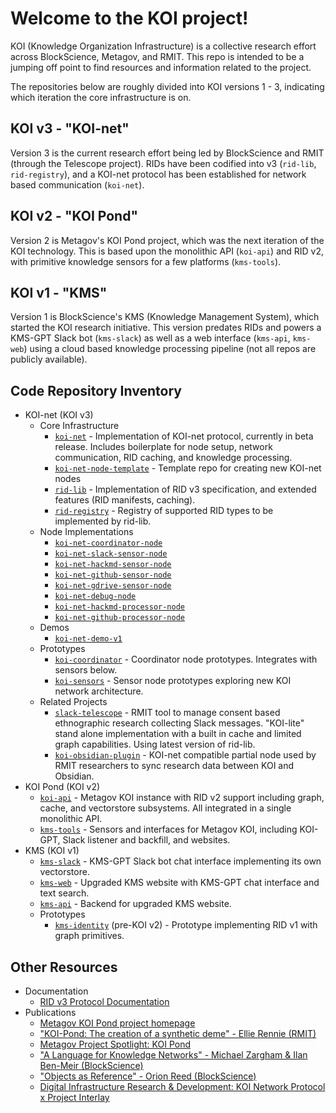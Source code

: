 # Welcome to the KOI project!

KOI (Knowledge Organization Infrastructure) is a collective research effort across BlockScience, Metagov, and RMIT. This repo is intended to be a jumping off point to find resources and information related to the project.

The repositories below are roughly divided into KOI versions 1 - 3, indicating which iteration the core infrastructure is on.


## KOI v3 - "KOI-net"
Version 3 is the current research effort being led by BlockScience and RMIT (through the Telescope project). RIDs have been codified into v3 (`rid-lib`, `rid-registry`), and a KOI-net protocol has been established for network based communication (`koi-net`).

## KOI v2 - "KOI Pond"
Version 2 is Metagov's KOI Pond project, which was the next iteration of the KOI technology. This is based upon the monolithic API (`koi-api`) and RID v2, with primitive knowledge sensors for a few platforms (`kms-tools`). 

## KOI v1 - "KMS"
Version 1 is BlockScience's KMS (Knowledge Management System), which started the KOI research initiative. This version predates RIDs and powers a KMS-GPT Slack bot (`kms-slack`) as well as a web interface (`kms-api`, `kms-web`) using a cloud based knowledge processing pipeline (not all repos are publicly available). 


## Code Repository Inventory

- KOI-net (KOI v3)
  - Core Infrastructure
    - [`koi-net`](https://github.com/BlockScience/koi-net) - Implementation of KOI-net protocol, currently in beta release. Includes boilerplate for node setup, network communication, RID caching, and knowledge processing.
    - [`koi-net-node-template`](https://github.com/BlockScience/koi-net-node-template) - Template repo for creating new KOI-net nodes
    - [`rid-lib`](https://github.com/BlockScience/rid-lib/) - Implementation of RID v3 specification, and extended features (RID manifests, caching).
    - [`rid-registry`](https://github.com/BlockScience/rid-registry) - Registry of supported RID types to be implemented by rid-lib.
  - Node Implementations
    - [`koi-net-coordinator-node`](https://github.com/BlockScience/koi-net-coordinator-node)
    - [`koi-net-slack-sensor-node`](https://github.com/BlockScience/koi-net-slack-sensor-node)
    - [`koi-net-hackmd-sensor-node`](https://github.com/BlockScience/koi-net-hackmd-sensor-node)
    - [`koi-net-github-sensor-node`](https://github.com/BlockScience/koi-net-github-sensor-node)
    - [`koi-net-gdrive-sensor-node`](https://github.com/BlockScience/koi-net-gdrive-sensor-node)
    - [`koi-net-debug-node`](github.com/BlockScience/koi-net-debug-node)
    - [`koi-net-hackmd-processor-node`](https://github.com/BlockScience/koi-net-hackmd-processor-node)
    - [`koi-net-github-processor-node`](https://github.com/BlockScience/koi-net-github-processor-node)
  - Demos
    - [`koi-net-demo-v1`](https://github.com/BlockScience/koi-net-demo-v1)
  - Prototypes
    - [`koi-coordinator`](https://github.com/BlockScience/koi-coordinator) - Coordinator node prototypes. Integrates with sensors below.
    - [`koi-sensors`](https://github.com/blockScience/koi-sensors) - Sensor node prototypes exploring new KOI network architecture.
  - Related Projects
      - [`slack-telescope`](https://github.com/metagov/slack-telescope) - RMIT tool to manage consent based ethnographic research collecting Slack messages. "KOI-lite" stand alone implementation with a built in cache and limited graph capabilities. Using latest version of rid-lib.
      - [`koi-obsidian-plugin`](https://github.com/metagov/koi-obsidian-plugin) - KOI-net compatible partial node used by RMIT researchers to sync research data between KOI and Obsidian.
- KOI Pond (KOI v2)
  - [`koi-api`](https://github.com/BlockScience/koi-api) - Metagov KOI instance with RID v2 support including graph, cache, and vectorstore subsystems. All integrated in a single monolithic API.
  - [`kms-tools`](https://github.com/metagov/kms-tools) - Sensors and interfaces for Metagov KOI, including KOI-GPT, Slack listener and backfill, and websites.
- KMS (KOI v1)
  - [`kms-slack`](https://github.com/BlockScience/kms-slack) - KMS-GPT Slack bot chat interface implementing its own vectorstore.
  - [`kms-web`](https://github.com/BlockScience/kms-web) - Upgraded KMS website with KMS-GPT chat interface and text search.
  - [`kms-api`](https://github.com/BlockScience/kms-api) - Backend for upgraded KMS website.
  - Prototypes
    - [`kms-identity`](https://github.com/BlockScience/kms-identity) (pre-KOI v2) - Prototype implementing RID v1 with graph primitives.
 
## Other Resources
- Documentation
  - [RID v3 Protocol Documentation](https://github.com/BlockScience/rid-lib/blob/main/README.md) 
- Publications
  - [Metagov KOI Pond project homepage](https://metagov.org/projects/koi-pond)
  - ["KOI-Pond: The creation of a synthetic deme" - Ellie Rennie (RMIT)](https://ellierennie.medium.com/koi-pond-the-creation-of-a-synthetic-deme-999a6f1f3426)
  - [Metagov Project Spotlight: KOI Pond](https://metagov.substack.com/p/metagov-project-spotlight-koi-pond)
  - ["A Language for Knowledge Networks" - Michael Zargham & Ilan Ben-Meir (BlockScience)](https://blog.block.science/a-language-for-knowledge-networks/)
  - ["Objects as Reference" - Orion Reed (BlockScience)](https://blog.block.science/objects-as-reference-toward-robust-first-principles-of-digital-organization/)
  - [Digital Infrastructure Research & Development: KOI Network Protocol x Project Interlay](https://blog.block.science/koi-network-protocol-project-interlay/)
